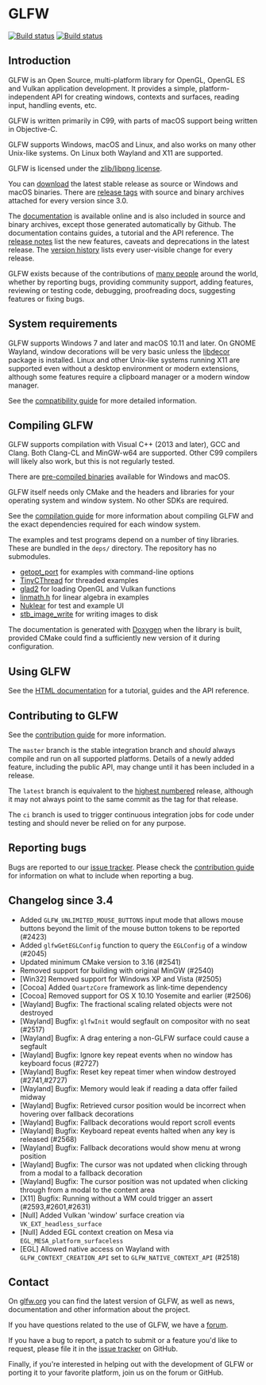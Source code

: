 # GLFW

[![Build status](https://github.com/glfw/glfw/actions/workflows/build.yml/badge.svg)](https://github.com/glfw/glfw/actions)
[![Build status](https://ci.appveyor.com/api/projects/status/0kf0ct9831i5l6sp/branch/master?svg=true)](https://ci.appveyor.com/project/elmindreda/glfw)

## Introduction

GLFW is an Open Source, multi-platform library for OpenGL, OpenGL ES and Vulkan
application development.  It provides a simple, platform-independent API for
creating windows, contexts and surfaces, reading input, handling events, etc.

GLFW is written primarily in C99, with parts of macOS support being written in
Objective-C.

GLFW supports Windows, macOS and Linux, and also works on many other Unix-like
systems.  On Linux both Wayland and X11 are supported.

GLFW is licensed under the [zlib/libpng
license](https://www.glfw.org/license.html).

You can [download](https://www.glfw.org/download.html) the latest stable release
as source or Windows and macOS binaries.  There are [release
tags](https://github.com/glfw/glfw/releases) with source and binary archives
attached for every version since 3.0.

The [documentation](https://www.glfw.org/docs/latest/) is available online and is
also included in source and binary archives, except those generated
automatically by Github.  The documentation contains guides, a tutorial and the
API reference.  The [release
notes](https://www.glfw.org/docs/latest/news.html) list the new features,
caveats and deprecations in the latest release.  The [version
history](https://www.glfw.org/changelog.html) lists every user-visible change
for every release.

GLFW exists because of the contributions of [many people](CONTRIBUTORS.md)
around the world, whether by reporting bugs, providing community support, adding
features, reviewing or testing code, debugging, proofreading docs, suggesting
features or fixing bugs.


## System requirements

GLFW supports Windows 7 and later and macOS 10.11 and later.  On GNOME Wayland,
window decorations will be very basic unless the
[libdecor](https://gitlab.freedesktop.org/libdecor/libdecor) package is
installed.  Linux and other Unix-like systems running X11 are supported even
without a desktop environment or modern extensions, although some features
require a clipboard manager or a modern window manager.

See the [compatibility guide](https://www.glfw.org/docs/latest/compat.html)
for more detailed information.


## Compiling GLFW

GLFW supports compilation with Visual C++ (2013 and later), GCC and Clang.  Both
Clang-CL and MinGW-w64 are supported.  Other C99 compilers will likely also
work, but this is not regularly tested.

There are [pre-compiled binaries](https://www.glfw.org/download.html)
available for Windows and macOS.

GLFW itself needs only CMake and the headers and libraries for your operating
system and window system.  No other SDKs are required.

See the [compilation guide](https://www.glfw.org/docs/latest/compile.html) for
more information about compiling GLFW and the exact dependencies required for
each window system.

The examples and test programs depend on a number of tiny libraries.  These are
bundled in the `deps/` directory.  The repository has no submodules.

 - [getopt\_port](https://github.com/kimgr/getopt_port/) for examples
   with command-line options
 - [TinyCThread](https://github.com/tinycthread/tinycthread) for threaded
   examples
 - [glad2](https://github.com/Dav1dde/glad) for loading OpenGL and Vulkan
   functions
 - [linmath.h](https://github.com/datenwolf/linmath.h) for linear algebra in
   examples
 - [Nuklear](https://github.com/Immediate-Mode-UI/Nuklear) for test and example UI
 - [stb\_image\_write](https://github.com/nothings/stb) for writing images to disk

The documentation is generated with [Doxygen](https://doxygen.org/) when the
library is built, provided CMake could find a sufficiently new version of it
during configuration.


## Using GLFW

See the [HTML documentation](https://www.glfw.org/docs/latest/) for a tutorial,
guides and the API reference.


## Contributing to GLFW

See the [contribution
guide](https://github.com/glfw/glfw/blob/master/docs/CONTRIBUTING.md) for
more information.

The `master` branch is the stable integration branch and _should_ always compile
and run on all supported platforms.  Details of a newly added feature,
including the public API, may change until it has been included in a release.

The `latest` branch is equivalent to the [highest numbered](https://semver.org/)
release, although it may not always point to the same commit as the tag for that
release.

The `ci` branch is used to trigger continuous integration jobs for code under
testing and should never be relied on for any purpose.


## Reporting bugs

Bugs are reported to our [issue tracker](https://github.com/glfw/glfw/issues).
Please check the [contribution
guide](https://github.com/glfw/glfw/blob/master/docs/CONTRIBUTING.md) for
information on what to include when reporting a bug.


## Changelog since 3.4

 - Added `GLFW_UNLIMITED_MOUSE_BUTTONS` input mode that allows mouse buttons beyond
   the limit of the mouse button tokens to be reported (#2423)
 - Added `glfwGetEGLConfig` function to query the `EGLConfig` of a window (#2045)
 - Updated minimum CMake version to 3.16 (#2541)
 - Removed support for building with original MinGW (#2540)
 - [Win32] Removed support for Windows XP and Vista (#2505)
 - [Cocoa] Added `QuartzCore` framework as link-time dependency
 - [Cocoa] Removed support for OS X 10.10 Yosemite and earlier (#2506)
 - [Wayland] Bugfix: The fractional scaling related objects were not destroyed
 - [Wayland] Bugfix: `glfwInit` would segfault on compositor with no seat (#2517)
 - [Wayland] Bugfix: A drag entering a non-GLFW surface could cause a segfault
 - [Wayland] Bugfix: Ignore key repeat events when no window has keyboard focus (#2727)
 - [Wayland] Bugfix: Reset key repeat timer when window destroyed (#2741,#2727)
 - [Wayland] Bugfix: Memory would leak if reading a data offer failed midway
 - [Wayland] Bugfix: Retrieved cursor position would be incorrect when hovering over
                     fallback decorations
 - [Wayland] Bugfix: Fallback decorations would report scroll events
 - [Wayland] Bugfix: Keyboard repeat events halted when any key is released (#2568)
 - [Wayland] Bugfix: Fallback decorations would show menu at wrong position
 - [Wayland] Bugfix: The cursor was not updated when clicking through from
   a modal to a fallback decoration
 - [Wayland] Bugfix: The cursor position was not updated when clicking through
   from a modal to the content area
 - [X11] Bugfix: Running without a WM could trigger an assert (#2593,#2601,#2631)
 - [Null] Added Vulkan 'window' surface creation via `VK_EXT_headless_surface`
 - [Null] Added EGL context creation on Mesa via `EGL_MESA_platform_surfaceless`
 - [EGL] Allowed native access on Wayland with `GLFW_CONTEXT_CREATION_API` set to
   `GLFW_NATIVE_CONTEXT_API` (#2518)


## Contact

On [glfw.org](https://www.glfw.org/) you can find the latest version of GLFW, as
well as news, documentation and other information about the project.

If you have questions related to the use of GLFW, we have a
[forum](https://discourse.glfw.org/).

If you have a bug to report, a patch to submit or a feature you'd like to
request, please file it in the
[issue tracker](https://github.com/glfw/glfw/issues) on GitHub.

Finally, if you're interested in helping out with the development of GLFW or
porting it to your favorite platform, join us on the forum or GitHub.


